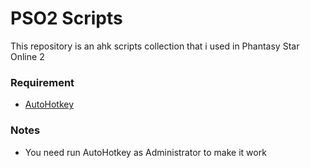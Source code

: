 # PSO2 Scripts

This repository is an ahk scripts collection that i used in Phantasy Star Online 2

### Requirement

- [AutoHotkey](https://www.autohotkey.com/)

### Notes

- You need run AutoHotkey as Administrator to make it work